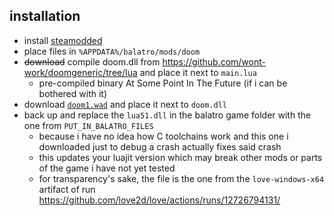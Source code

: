 ## installation

- install [steamodded](https://github.com/Steamodded/smods/wiki)
- place files in `%APPDATA%/balatro/mods/doom`
- ~~download~~ compile doom.dll from https://github.com/wont-work/doomgeneric/tree/lua and place it next to `main.lua`
    - pre-compiled binary At Some Point In The Future (if i can be bothered with it)
- download [`doom1.wad`](https://www.doomworld.com/classicdoom/info/shareware.php) and place it next to `doom.dll`
- back up and replace the `lua51.dll` in the balatro game folder with the one from `PUT_IN_BALATRO_FILES` 
    - because i have no idea how C toolchains work and this one i downloaded just to debug a crash actually fixes said crash
    - this updates your luajit version which may break other mods or parts of the game i have not yet tested
    - for transparency's sake, the file is the one from the `love-windows-x64` artifact of run https://github.com/love2d/love/actions/runs/12726794131/
